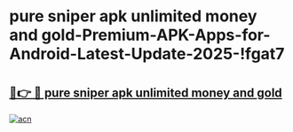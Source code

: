 # pure sniper apk unlimited money and gold-Premium-APK-Apps-for-Android-Latest-Update-2025-!fgat7

# <h2><a href="https://googleone.com">🔗👉 🔴 pure sniper apk unlimited money and gold</a></h2>

[![acn](https://github.com/user-attachments/assets/0f9c940e-d8b0-45ae-aac7-cd30a18b3e1c)](https://googleone.com)

